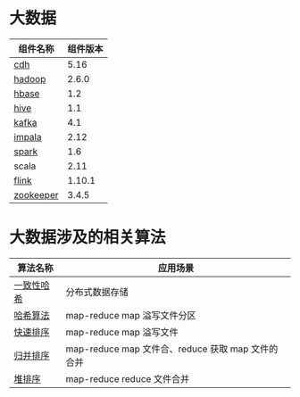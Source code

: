 # 大数据

| 组件名称 | 组件版本 |
| -------- | -------- |
|[cdh](bigdata/cdh.md)| 5.16|
|[hadoop](bigdata/hadoop-hdfs.md)| 2.6.0|
|[hbase](bigdata/hbase.md) |1.2|
|[hive](bigdata/hive.md) |1.1|
|[kafka](bigdata/kafka.md)| 4.1|
|[impala](bigdata/impala.md)| 2.12|
|[spark](bigdata/spark.md) |1.6|
|scala |2.11|
|[flink](bigdata/flink.md) |1.10.1|
|[zookeeper](bigdata/zookeeper.md) |3.4.5|

# 大数据涉及的相关算法

| 算法名称 | 应用场景 |
| -------- | -------- |
|[一致性哈希](https://blog.csdn.net/b6ecl1k7BS8O/article/details/90526521)| 分布式数据存储 |
|[哈希算法]() | map-reduce map 溢写文件分区 |
|[快速排序](https://blog.csdn.net/old_six_laobadaola/article/details/78368286) | map-reduce map 溢写文件 |
|[归并排序]() | map-reduce map 文件合、reduce 获取 map 文件的合并 |
|[堆排序]() | map-reduce reduce 文件合并 |
